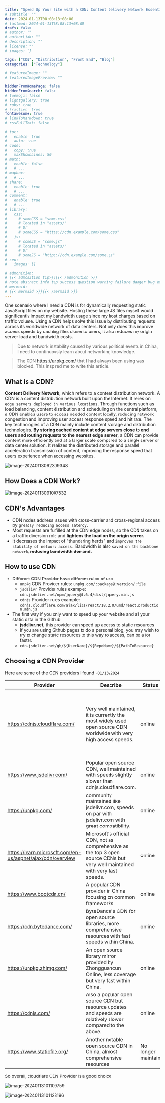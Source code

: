 ```yaml
---
title: "Speed Up Your Site with a CDN: Content Delivery Network Essentials"
# subtitle: ""
date: 2024-01-13T08:08:13+08:00
# lastmod: 2024-01-13T08:08:13+08:00
draft: false
# author: ""
# authorLink: ""
# description: ""
# license: ""
# images: []

tags: ["CDN", "Distribution", "Front End", "Blog"]
categories: ["Technology"]

# featuredImage: ""
# featuredImagePreview: ""

hiddenFromHomePage: false
hiddenFromSearch: false
# twemoji: false
# lightgallery: true
# ruby: true
# fraction: true
fontawesome: true
# linkToMarkdown: true
# rssFullText: false

# toc:
#   enable: true
#   auto: true
# code:
#   copy: true
#   maxShownLines: 50
# math:
#   enable: false
#   # ...
# mapbox:
#   # ...
# share:
#   enable: true
#   # ...
# comment:
#   enable: true
#   # ...
# library:
#   css:
#     # someCSS = "some.css"
#     # located in "assets/"
#     # Or
#     # someCSS = "https://cdn.example.com/some.css"
#   js:
#     # someJS = "some.js"
#     # located in "assets/"
#     # Or
#     # someJS = "https://cdn.example.com/some.js"
# seo:
#   images: []

# admonition:
# {{< admonition tip>}}{{< /admonition >}}
# note abstract info tip success question warning failure danger bug example quote
# mermaid:
# {{< mermaid >}}{{< /mermaid >}}
---
```


One scenario where I need a CDN is for dynamically requesting static JavaScript files on my website. Hosting these large JS files myself would significantly impact my bandwidth usage since my host charges based on traffic volume. Using a CDN helps solve this issue by distributing requests across its worldwide network of data centers. Not only does this improve access speeds by caching files closer to users, it also reduces my origin server load and bandwidth costs.

<!--more-->

> Due to network instability caused by various political events in China, I need to continuously learn about networking knowledge. 

> The CDN https://unpkg.com/ that I had always been using was blocked. This inspired me to write this article.

## What is a CDN?

**Content Delivery Network**, which refers to a content distribution network. A CDN is a content distribution network built upon the Internet. It relies on `edge servers deployed in various locations`. Through functions such as load balancing, content distribution and scheduling on the central platform, a CDN enables users to access needed content locally, reducing network congestion and improving user access response speed and hit rate. The key technologies of a CDN mainly include content storage and distribution technologies. **By storing cached content at edge servers close to end users and routing requests to the nearest edge server**, a CDN can provide content more efficiently and at a larger scale compared to a single server or data center solution. It realizes the distributed storage and parallel acceleration transmission of content, improving the response speed that users experience when accessing websites.

![image-20240113092309348](image-20240113092309348.png " ")

## How Does a CDN Work?

![image-20240113091007532](image-20240113091007532.png " ")

## CDN's Advantages

+ CDN nodes address issues with cross-carrier and cross-regional access by `greatly reducing access latency.`
+ Most requests are fulfilled at the CDN edge nodes, so the CDN takes on a traffic diversion role and **lightens the load on the origin server.**
+ It decreases the impact of "thundering herds" and `improves the stability of network access.` Bandwidth is also `saved on the backbone network`, **reducing bandwidth demand.**

## How to use CDN

- Different CDN Provider have different rules of use
  - `unpkg` CDN Provider rules: `unpkg.com/:package@:version/:file`
  - `jsdelivr` Provider rules example: `cdn.jsdelivr.net/npm/jquery@3.6.4/dist/jquery.min.js`
  - `cdnjs` Provider rules example: `cdnjs.cloudflare.com/ajax/libs/react/18.2.0/umd/react.production.min.js`
- The first way if you only want to speed up your website and all your static data in the Github
  + **jsdelivr.net**, this provider can speed up access to static resources
  + If you are using Github pages to do a personal blog, you may wish to try to change static resources to this way to access, can be a lot faster. 
  + `cdn.jsdelivr.net/gh/${UserName}/${RepoName}/${PathToResource}`

## Choosing a CDN Provider

Here are some of the CDN providers I found -`01/13/2024`

| Provider                                                   | Describe                                                     | Status             | Speed                                                        |
| ---------------------------------------------------------- | ------------------------------------------------------------ | ------------------ | ------------------------------------------------------------ |
| https://cdnjs.cloudflare.com/                              | Very well maintained, it is currently the most widely used open source CDN worldwide with very high access speeds. | online             | -Average 152ms Latency in China<br />-Average 5ms in the whole world |
| https://www.jsdelivr.com/                                  | Popular open source CDN, well maintained with speeds slightly slower than cdnjs.cloudflare.com. | online             | -209ms<br />-15ms                                            |
| https://unpkg.com/                                         | community maintained like jsdelivr.com, speeds on par with jsdelivr.com with great compatibility. | online             | -limited in China<br />-4ms                                  |
| https://learn.microsoft.com/en-us/aspnet/ajax/cdn/overview | Microsoft's official CDN, not as comprehensive as the top 3 open source CDNs but very well maintained with very fast speeds. | online             | -21ms<br />-6ms                                              |
| https://www.bootcdn.cn/                                    | A popular CDN provider in China focusing on common frameworks | online             | -26ms<br />-209ms                                            |
| https://cdn.bytedance.com/                                 | ByteDance's CDN for open source libraries, more comprehensive resources with fast speeds within China. | online             | -28ms<br />-186ms                                            |
| https://unpkg.zhimg.com/                                   | An open source library mirror provided by Zhongguancun Online, less coverage but very fast within China. | online             | -6ms<br />-14ms                                              |
| https://cdnjs.com/                                         | Also a popular open source CDN but resource updates and speeds are relatively slower compared to the above. | online             | -limited in China<br />-7ms                                  |
| https://www.staticfile.org/                                | Another notable open source CDN in China, almost comprehensive resources | No longer maintain | -6ms<br />-10ms                                              |

So overall, cloudflare CDN Provider is a good choice

![image-20240113101109759](image-20240113101109759.png " ")

![image-20240113101128196](image-20240113101128196.png " ")
